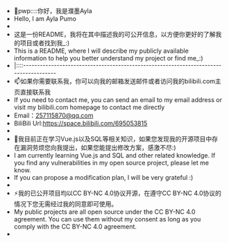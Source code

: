 - 👋pwp::::你好，我是濮墨Ayla
- Hello, I am Ayla Pumo
- 
- 这是一份README，我将在其中描述我的可公开信息，以方便你更好的了解我的项目或者找到我_:)
- This is a README, where I will describe my publicly available information to help you better understand my project or find me_:)
- |::::--------------------------------------------------------------------------------------
- 📫如果你需要联系我，你可以向我的邮箱发送邮件或者访问我的bilibili.com主页直接联系我
- If you need to contact me, you can send an email to my email address or visit my bilibili.com homepage to contact me directly
- Email：257115870@qq.com
- BiliBili Url:https://space.bilibili.com/695053815
- 
- 🌱我目前正在学习Vue.js以及SQL等相关知识，如果您发现我的开源项目中存在漏洞劳烦您向我提出，如果您能提出修改方案，感激不尽:)
- I am currently learning Vue.js and SQL and other related knowledge. If you find any vulnerabilities in my open source project, please let me know.
- If you can propose a modification plan, I will be very grateful :)
- 
- ⚡我的已公开项目均以CC BY-NC 4.0协议开源，在遵守CC BY-NC 4.0协议的情况下您无需经过我的同意即可使用。
- My public projects are all open source under the CC BY-NC 4.0 agreement. You can use them without my consent as long as you comply with the CC BY-NC 4.0 agreement.
- 
